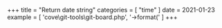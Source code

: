 +++
title = "Return date string"
categories = [ "time" ]
date = 2021-01-23
example = [
   'cove\git-tools\git-board.php', '->format('
]
+++
